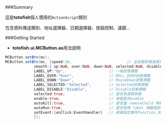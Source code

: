 ###Summary

這是**totofish**個人慣用的`ActionScript`類別

包含資料傳送類別、地址選擇器、日期選擇器、按鈕控制、濾鏡...


###Getting Started

* **totofish.ui.MCButton.as**用法說明

```actionscript
MCButton.setBtn(mc);
MCButton.setBtn(mc, {speed:10,                         // 全狀態影格速度預設為 1 , 10便代表一次跳10格的播放速度 0代表直接跳
		     smooth:{ up:NaN, over:NaN, down:NaN, selected:NaN, disable:0 },   // 各狀態speed時間，如果狀態速度為NaN就取speed速度
 		     LABEL_UP:"Up",                    // 一般狀態標籤
		     LABEL_OVER:"Over",                // ROLL_OVER狀態標籤
		     LABEL_DOWN:"Down",                // MouseDown狀態標籤
		     LABEL_SELECTED:"Selected",        // Selected狀態標籤
		     LABEL_DISABLE:"Disable",          // Disable狀態標籤
		     selected:true,                    // 是否為選取狀態
		     enable:true,                      // 按鈕是否enable
		     autoKill:true,                    // 是否當 removeChild 時移除按鈕功能,預設true
		     autoRun:true,                     // 是否依照 label 標籤跑影格
		     setEvent:{onClick:EventHandler}   // 直接設定事件function,用法請參考setEvent方法
		     });
```